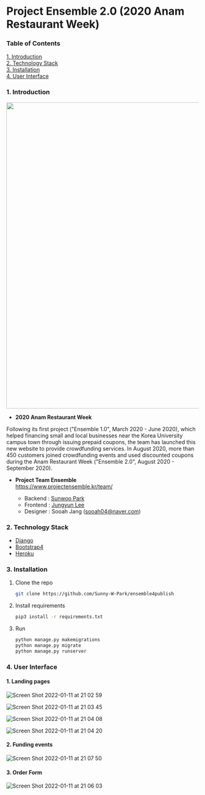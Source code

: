 <div id="top"> </div>

# Project Ensemble 2.0 (2020 Anam Restaurant Week)

### Table of Contents
<!-- TABLE OF CONTENTS -->
<a href="1. Introduction">1. Introduction</a><br>
<a href="2. Technology Stack">2. Technology Stack</a><br>
<a href="3. Installation">3. Installation</a><br>
<a href="4. User Interface">4. User Interface</a><br>


### 1. Introduction

<img src="https://user-images.githubusercontent.com/60367230/148385427-cb2034c8-7bbf-46f2-a838-0acdb5a5cf01.png" width="800" height="auto" />

* <b>2020 Anam Restaurant Week</b> <br>

Following its first project ("Ensemble 1.0", March 2020 - June 2020), which helped financing small and local businesses near the Korea University campus town through issuing prepaid coupons, the team has launched this new website to provide crowdfunding services. In August 2020, more than 450 customers joined crowdfunding events and used discounted coupons during the Anam Restaurant Week ("Ensemble 2.0", August 2020 - September 2020).

* <b>Project Team Ensemble </b> <br>
https://www.projectensemble.kr/team/
    
    * Backend : [Sunwoo Park](https://github.com/Sunny-W-Park)
    * Frontend : [Jungyun Lee](https://github.com/kv0241008)
    * Designer : Sooah Jang (sooah04@naver.com)


### 2. Technology Stack

* [Django](https://www.djangoproject.com/)
* [Bootstrap4](https://getbootstrap.com/)
* [Heroku](https://www.heroku.com/)


### 3. Installation

1. Clone the repo
   ```sh
   git clone https://github.com/Sunny-W-Park/ensemble4publish
   ```
2. Install requirements
   ```sh
   pip3 install -r requirements.txt
   ```
3. Run
   ```sh
   python manage.py makemigrations
   python manage.py migrate
   python manage.py runserver
   ```

### 4. User Interface

#### 1. Landing pages
![Screen Shot 2022-01-11 at 21 02 59](https://user-images.githubusercontent.com/60367230/148939284-190f8b9c-413e-4b40-9a39-b21e0a539e00.png)

![Screen Shot 2022-01-11 at 21 03 45](https://user-images.githubusercontent.com/60367230/148939360-6102b359-4378-4c9a-ad14-05884f41f06a.png)

![Screen Shot 2022-01-11 at 21 04 08](https://user-images.githubusercontent.com/60367230/148939432-e34ca434-cf7c-429e-b7b7-a8fe800c60eb.png)

![Screen Shot 2022-01-11 at 21 04 20](https://user-images.githubusercontent.com/60367230/148939446-363d2e3a-f8d1-4653-ae8a-5ab76191b554.png)

#### 2. Funding events

![Screen Shot 2022-01-11 at 21 07 50](https://user-images.githubusercontent.com/60367230/148939929-612d6620-e340-4524-b3f4-71091d2e2c04.png)

#### 3. Order Form

![Screen Shot 2022-01-11 at 21 06 03](https://user-images.githubusercontent.com/60367230/148939670-07862950-8ed9-4337-b2d4-e364b341c260.png)

